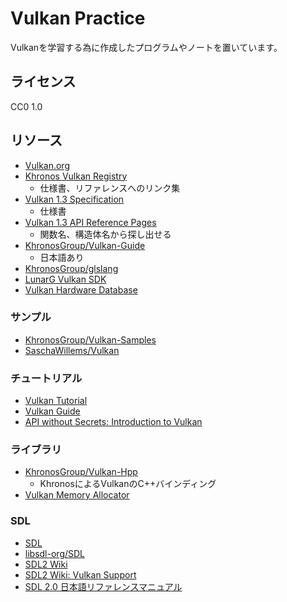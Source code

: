 # Vulkan Practice

Vulkanを学習する為に作成したプログラムやノートを置いています。

## ライセンス

CC0 1.0

## リソース

- [Vulkan.org](https://www.vulkan.org/)
- [Khronos Vulkan Registry](https://registry.khronos.org/vulkan/)
  - 仕様書、リファレンスへのリンク集
- [Vulkan 1.3 Specification](https://registry.khronos.org/vulkan/specs/1.3-extensions/html/index.html)
  - 仕様書
- [Vulkan 1.3 API Reference Pages](https://registry.khronos.org/vulkan/specs/1.3-extensions/man/html/)
  - 関数名、構造体名から探し出せる
- [KhronosGroup/Vulkan-Guide](https://github.com/KhronosGroup/Vulkan-Guide)
  - 日本語あり
- [KhronosGroup/glslang](https://github.com/KhronosGroup/glslang)
- [LunarG Vulkan SDK](https://vulkan.lunarg.com/home/welcome)
- [Vulkan Hardware Database](https://vulkan.gpuinfo.org/)

### サンプル

- [KhronosGroup/Vulkan-Samples](https://github.com/KhronosGroup/Vulkan-Samples)
- [SaschaWillems/Vulkan](https://github.com/SaschaWillems/Vulkan)

### チュートリアル

- [Vulkan Tutorial](https://vulkan-tutorial.com/)
- [Vulkan Guide](https://vkguide.dev/)
- [API without Secrets: Introduction to Vulkan](https://www.intel.com/content/www/us/en/developer/articles/training/api-without-secrets-introduction-to-vulkan-preface.html)

### ライブラリ

- [KhronosGroup/Vulkan-Hpp](https://github.com/KhronosGroup/Vulkan-Hpp)
  - KhronosによるVulkanのC++バインディング
- [Vulkan Memory Allocator](https://github.com/GPUOpen-LibrariesAndSDKs/VulkanMemoryAllocator)

### SDL

- [SDL](https://www.libsdl.org/)
- [libsdl-org/SDL](https://github.com/libsdl-org/SDL)
- [SDL2 Wiki](https://wiki.libsdl.org/SDL2/FrontPage)
- [SDL2 Wiki: Vulkan Support](https://wiki.libsdl.org/SDL2/CategoryVulkan)
- [SDL 2.0 日本語リファレンスマニュアル](https://sdl2referencejp.osdn.jp/)
